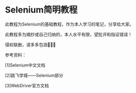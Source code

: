# Selenium简明教程

此教程为Selenium的基础教程，作为本人学习的笔记，分享给大家。

此教程多为摘抄或自己归纳的，本人水平有限，望批评和指证错误！

侵权联删，请多多包涵🙏🙏🙏

参考资料：

[1]<a href="https://www.selenium.dev/documentation/zh-cn/" style="text-decoration: None">Selenium中文文档</a>

[2]<a href="https://book.apeland.cn/details/172/" style="text-decoration: None">路飞学城——Selenium部分</a>

[3]<a href="https://www.w3.org/TR/webdriver/" style="text-decoration: None">WebDriver官方文档</a>

